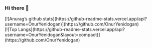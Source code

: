 ### Hi there 👋

<div class="row">
  <div class="col-md-6">
    [![Anurag’s github stats](https://github-readme-stats.vercel.app/api?username=OnurYenidogan)](https://github.com/OnurYenidogan)
  </div>
  <div class="col-md-6">
    [![Top Langs](https://github-readme-stats.vercel.app/api?username=OnurYenidogan&layout=compact)](https://github.com/OnurYenidogan)
  </div>
</div>


<!--
**OnurYenidogan/OnurYenidogan** is a ✨ _special_ ✨ repository because its `README.md` (this file) appears on your GitHub profile.

Here are some ideas to get you started:

- 🔭 I’m currently working on ...
- 🌱 I’m currently learning ...
- 👯 I’m looking to collaborate on ...
- 🤔 I’m looking for help with ...
- 💬 Ask me about ...
- 📫 How to reach me: ...
- 😄 Pronouns: ...
- ⚡ Fun fact: ...
-->
